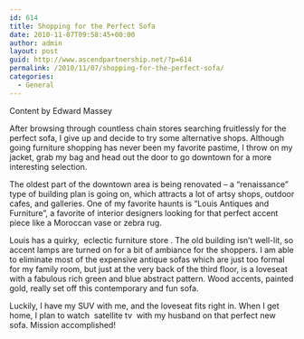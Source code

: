 ```yaml
---
id: 614
title: Shopping for the Perfect Sofa
date: 2010-11-07T09:58:45+00:00
author: admin
layout: post
guid: http://www.ascendpartnership.net/?p=614
permalink: /2010/11/07/shopping-for-the-perfect-sofa/
categories:
  - General
---
```

Content by Edward Massey

After browsing through countless chain stores searching fruitlessly for the perfect sofa, I give up and decide to try some alternative shops. Although going furniture shopping has never been my favorite pastime, I throw on my jacket, grab my bag and head out the door to go downtown for a more interesting selection.

The oldest part of the downtown area is being renovated &#8211; a &#8220;renaissance&#8221; type of building plan is going on, which attracts a lot of artsy shops, outdoor cafes, and galleries. One of my favorite haunts is &#8220;Louis Antiques and Furniture&#8221;, a favorite of interior designers looking for that perfect accent piece like a Moroccan vase or zebra rug.

Louis has a quirky, &nbsp;eclectic furniture store&nbsp;. The old building isn&#8217;t well-lit, so accent lamps are turned on for a bit of ambiance for the shoppers. I am able to eliminate most of the expensive antique sofas which are just too formal for my family room, but just at the very back of the third floor, is a loveseat with a fabulous rich green and blue abstract pattern. Wood accents, painted gold, really set off this contemporary and fun sofa.

Luckily, I have my SUV with me, and the loveseat fits right in. When I get home, I plan to watch &nbsp;satellite tv&nbsp; with my husband on that perfect new sofa. Mission accomplished!
